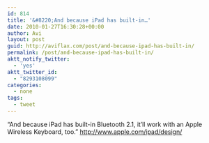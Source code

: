 ```yaml
---
id: 814
title: '&#8220;And because iPad has built-in…'
date: 2010-01-27T16:30:28+00:00
author: Avi
layout: post
guid: http://aviflax.com/post/and-because-ipad-has-built-in/
permalink: /post/and-because-ipad-has-built-in/
aktt_notify_twitter:
  - 'yes'
aktt_twitter_id:
  - "8293108099"
categories:
  - none
tags:
  - tweet
---
```

&#8220;And because iPad has built-in Bluetooth 2.1, it’ll work with an Apple Wireless Keyboard, too.&#8221; <a href="http://www.apple.com/ipad/design/" rel="nofollow">http://www.apple.com/ipad/design/</a>